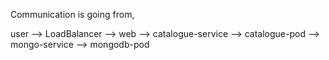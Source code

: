 Communication is going from,

 user --> LoadBalancer --> web --> catalogue-service --> catalogue-pod --> mongo-service --> mongodb-pod

